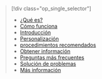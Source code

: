 > [!div class="op_single_selector"]
> * [¿Qué es?](../articles/active-directory/active-directory-passwords.md)
> * [Cómo funciona](../articles/active-directory/active-directory-passwords-how-it-works.md)
> * [Introducción](../articles/active-directory/active-directory-passwords-getting-started.md)
> * [Personalización](../articles/active-directory/active-directory-passwords-customize.md)
> * [procedimientos recomendados](../articles/active-directory/active-directory-passwords-best-practices.md)
> * [Obtener información](../articles/active-directory/active-directory-passwords-get-insights.md)
> * [Preguntas más frecuentes](../articles/active-directory/active-directory-passwords-faq.md)
> * [Solución de problemas](../articles/active-directory/active-directory-passwords-troubleshoot.md)
> * [Más información](../articles/active-directory/active-directory-passwords-learn-more.md)
> 
> 



<!--HONumber=Jan17_HO3-->


